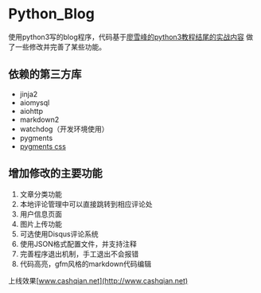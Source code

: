 # Python_Blog

使用python3写的blog程序，代码基于[廖雪峰的python3教程结尾的实战内容](http://www.liaoxuefeng.com/wiki/0014316089557264a6b348958f449949df42a6d3a2e542c000/001432170876125c96f6cc10717484baea0c6da9bee2be4000)
做了一些修改并完善了某些功能。

## 依赖的第三方库

- jinja2
- aiomysql
- aiohttp
- markdown2
- watchdog（开发环境使用）
- pygments
- [pygments css](https://github.com/richleland/pygments-css)

## 增加修改的主要功能

1. 文章分类功能
2. 本地评论管理中可以直接跳转到相应评论处
3. 用户信息页面
4. 图片上传功能
5. 可选使用Disqus评论系统
6. 使用JSON格式配置文件，并支持注释
7. 完善程序退出机制，手工退出不会报错
8. 代码高亮，gfm风格的markdown代码编辑

上线效果[www.cashqian.net](http://www.cashqian.net)

